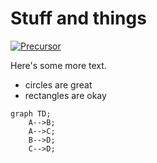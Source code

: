 # Stuff and things

[![Precursor](https://precursorapp.com/document/Untitled-17592208955789.svg?auth-token=)](https://precursorapp.com/document/Untitled-17592208955789)

Here's some more text.
* circles are great
* rectangles are okay

```mermaid
graph TD;
    A-->B;
    A-->C;
    B-->D;
    C-->D;
```
